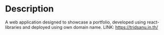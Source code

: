 # Description

A web application designed to showcase a portfolio, developed using react-libraries and deployed using own domain name.
LINK: https://tridsanu.in.th/
